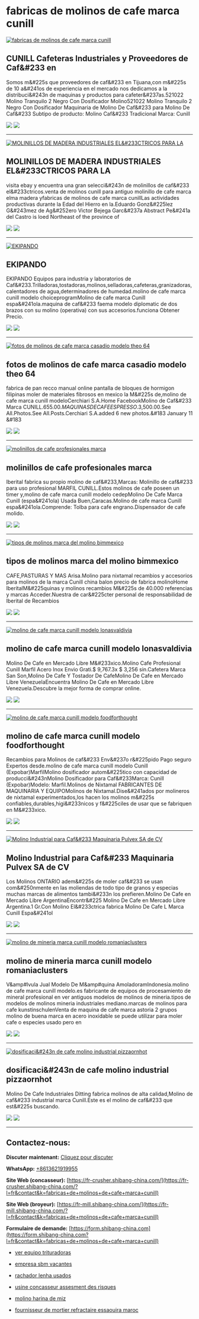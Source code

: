 # fabricas de molinos de cafe marca cunill

<a href="https://swt.shibang-china.com/?l=fr&img&k=fabricas+de+molinos+de+cafe+marca+cunill" target="_blank">![fabricas de molinos de cafe marca cunill](http://static.shibang-china.com/all-800x300/845.jpg)</a>

## CUNILL Cafeteras Industriales y Proveedores de Caf&#233 en
Somos m&#225s que proveedores de caf&#233 en Tijuana,con m&#225s de 10 a&#241os de experiencia en el mercado nos dedicamos a la distribuci&#243n de maquinas y productos para cafeter&#237as.521022 Molino Tranquilo 2 Negro Con Dosificador Molino521022 Molino Tranquilo 2 Negro Con Dosificador Maquinaria de Molino De Caf&#233 para Molino De Caf&#233 Subtipo de producto: Molino Caf&#233 Tradicional Marca: Cunill


<a href="https://whatsapp.shibangsoft.com/WhatsApp.php" target="_blank" title="WhatsApp">![](http://static.shibang-china.com/icon/whatsapp.png)</a> <a href="https://swt.shibang-china.com/?l=fr&icon&k=fabricas+de+molinos+de+cafe+marca+cunill" target="_blank">![](http://static.shibang-china.com/icon/chat-fr.png)</a>

---

<a href="https://swt.shibang-china.com/?l=fr&img&k=fabricas+de+molinos+de+cafe+marca+cunill" target="_blank">![MOLINILLOS DE MADERA INDUSTRIALES EL&#233CTRICOS PARA LA](http://static.shibang-china.com/all-800x300/963.jpg)</a>

## MOLINILLOS DE MADERA INDUSTRIALES EL&#233CTRICOS PARA LA
visita ebay y encuentra una gran selecci&#243n de molinillos de caf&#233 el&#233ctricos.venta de molinos cunill para antiguo molinillo de cafe marca elma madera yfabricas de molinos de cafe marca cunillLas actividades productivas durante la Edad del Hierro en la.Eduardo Gonz&#225lez G&#243mez de Ag&#252ero Victor Bejega Garc&#237a Abstract Pe&#241a del Castro is loed Northeast of the province of


<a href="https://whatsapp.shibangsoft.com/WhatsApp.php" target="_blank" title="WhatsApp">![](http://static.shibang-china.com/icon/whatsapp.png)</a> <a href="https://swt.shibang-china.com/?l=fr&icon&k=fabricas+de+molinos+de+cafe+marca+cunill" target="_blank">![](http://static.shibang-china.com/icon/chat-fr.png)</a>

---

<a href="https://swt.shibang-china.com/?l=fr&img&k=fabricas+de+molinos+de+cafe+marca+cunill" target="_blank">![EKIPANDO](http://static.shibang-china.com/all-800x300/880.jpg)</a>

## EKIPANDO
EKIPANDO Equipos para industria y laboratorios de Caf&#233.Trilladoras,tostadoras,molinos,selladoras,cafeteras,granizadoras,calentadores de agua,determinadores de humedad.molino de cafe marca cunill modelo choiceprogramMolino de cafe marca Cunill espa&#241ola.maquina de caf&#233 faema modelo diplomatic de dos brazos con su molino (operativa) con sus accesorios.funciona Obtener Precio.


<a href="https://whatsapp.shibangsoft.com/WhatsApp.php" target="_blank" title="WhatsApp">![](http://static.shibang-china.com/icon/whatsapp.png)</a> <a href="https://swt.shibang-china.com/?l=fr&icon&k=fabricas+de+molinos+de+cafe+marca+cunill" target="_blank">![](http://static.shibang-china.com/icon/chat-fr.png)</a>

---

<a href="https://swt.shibang-china.com/?l=fr&img&k=fabricas+de+molinos+de+cafe+marca+cunill" target="_blank">![fotos de molinos de cafe marca casadio modelo theo 64](http://static.shibang-china.com/all-800x300/647.jpg)</a>

## fotos de molinos de cafe marca casadio modelo theo 64
fabrica de pan recco manual online pantalla de bloques de hormigon filipinas moler de materiales fibrosos en mexico la M&#225s de,molino de cafe marca cunill modeloCerchiari S.A.Home FacebookMolino de Caf&#233 Marca CUNILL.$655.00.MAQUINAS DE CAFE ESPRESSO.$3,500.00.See All.Photos.See All.Posts.Cerchiari S.A.added 6 new photos.&#183 January 11 &#183


<a href="https://whatsapp.shibangsoft.com/WhatsApp.php" target="_blank" title="WhatsApp">![](http://static.shibang-china.com/icon/whatsapp.png)</a> <a href="https://swt.shibang-china.com/?l=fr&icon&k=fabricas+de+molinos+de+cafe+marca+cunill" target="_blank">![](http://static.shibang-china.com/icon/chat-fr.png)</a>

---

<a href="https://swt.shibang-china.com/?l=fr&img&k=fabricas+de+molinos+de+cafe+marca+cunill" target="_blank">![molinillos de cafe profesionales marca](http://static.shibang-china.com/all-800x300/894.jpg)</a>

## molinillos de cafe profesionales marca
Iberital fabrica su propio molino de caf&#233,Marcas: Molinillo de caf&#233 para uso profesional MARFIL CUNILL.Estos molinos de cafe poseen un timer y,molino de cafe marca cunill modelo cedepMolino De Cafe Marca Cunill (espa&#241ola) Usada Buen,Caracas.Molino de cafe marca Cunill espa&#241ola.Comprende: Tolba para cafe engrano.Dispensador de cafe molido.


<a href="https://whatsapp.shibangsoft.com/WhatsApp.php" target="_blank" title="WhatsApp">![](http://static.shibang-china.com/icon/whatsapp.png)</a> <a href="https://swt.shibang-china.com/?l=fr&icon&k=fabricas+de+molinos+de+cafe+marca+cunill" target="_blank">![](http://static.shibang-china.com/icon/chat-fr.png)</a>

---

<a href="https://swt.shibang-china.com/?l=fr&img&k=fabricas+de+molinos+de+cafe+marca+cunill" target="_blank">![tipos de molinos marca del molino bimmexico](http://static.shibang-china.com/all-800x300/402.jpg)</a>

## tipos de molinos marca del molino bimmexico
CAFE,PASTURAS Y MAS Arisa.Molino para nixtamal recambios y accesorios para molinos de la marca Cunill china balon precio de fabrica molinoHome IberitalM&#225quinas y molinos recambios M&#225s de 40.000 referencias y marcas Acceder.Nuestra de car&#225cter personal de responsabilidad de Iberital de Recambios


<a href="https://whatsapp.shibangsoft.com/WhatsApp.php" target="_blank" title="WhatsApp">![](http://static.shibang-china.com/icon/whatsapp.png)</a> <a href="https://swt.shibang-china.com/?l=fr&icon&k=fabricas+de+molinos+de+cafe+marca+cunill" target="_blank">![](http://static.shibang-china.com/icon/chat-fr.png)</a>

---

<a href="https://swt.shibang-china.com/?l=fr&img&k=fabricas+de+molinos+de+cafe+marca+cunill" target="_blank">![molino de cafe marca cunill modelo lonasvaldivia](http://static.shibang-china.com/all-800x300/1235.jpg)</a>

## molino de cafe marca cunill modelo lonasvaldivia
Molino De Cafe en Mercado Libre M&#233xico.Molino Cafe Profesional Cunill Marfil Acero Inox Envio Grati.$ 9,767.3x $ 3,256 sin.Cafetera Marca San Son,Molino De Cafe Y Tostador De CafeMolino De Cafe en Mercado Libre VenezuelaEncuentra Molino De Cafe en Mercado Libre Venezuela.Descubre la mejor forma de comprar online.


<a href="https://whatsapp.shibangsoft.com/WhatsApp.php" target="_blank" title="WhatsApp">![](http://static.shibang-china.com/icon/whatsapp.png)</a> <a href="https://swt.shibang-china.com/?l=fr&icon&k=fabricas+de+molinos+de+cafe+marca+cunill" target="_blank">![](http://static.shibang-china.com/icon/chat-fr.png)</a>

---

<a href="https://swt.shibang-china.com/?l=fr&img&k=fabricas+de+molinos+de+cafe+marca+cunill" target="_blank">![molino de cafe marca cunill modelo foodforthought](http://static.shibang-china.com/all-800x300/170.jpg)</a>

## molino de cafe marca cunill modelo foodforthought
Recambios para Molinos de caf&#233 Env&#237o r&#225pido Pago seguro Expertos desde.molino de cafe marca cunill modelo Cunill (Expobar)MarfilMolino dosificador autom&#225tico con capacidad de producci&#243nMolino Dosificador para Caf&#233Marca: Cunill (Expobar)Modelo: Marfil.Molinos de Nixtamal FABRICANTES DE MAQUINARIA Y EQUIPOMolinos de Nixtamal.Dise&#241ados por molineros de nixtamal experimentados,los hacen los molinos m&#225s confiables,durables,higi&#233nicos y f&#225ciles de usar que se fabriquen en M&#233xico.


<a href="https://whatsapp.shibangsoft.com/WhatsApp.php" target="_blank" title="WhatsApp">![](http://static.shibang-china.com/icon/whatsapp.png)</a> <a href="https://swt.shibang-china.com/?l=fr&icon&k=fabricas+de+molinos+de+cafe+marca+cunill" target="_blank">![](http://static.shibang-china.com/icon/chat-fr.png)</a>

---

<a href="https://swt.shibang-china.com/?l=fr&img&k=fabricas+de+molinos+de+cafe+marca+cunill" target="_blank">![Molino Industrial para Caf&#233 Maquinaria Pulvex SA de CV](http://static.shibang-china.com/all-800x300/213.jpg)</a>

## Molino Industrial para Caf&#233 Maquinaria Pulvex SA de CV
Los Molinos ONTARIO adem&#225s de moler caf&#233 se usan com&#250nmente en las moliendas de todo tipo de granos y especias muchas marcas de alimentos tambi&#233n los prefieren.Molino De Cafe en Mercado Libre ArgentinaEncontr&#225 Molino De Cafe en Mercado Libre Argentina.1 Gr.Con Molino El&#233ctrica fabrica Molino De Cafe L Marca Cunill Espa&#241ol


<a href="https://whatsapp.shibangsoft.com/WhatsApp.php" target="_blank" title="WhatsApp">![](http://static.shibang-china.com/icon/whatsapp.png)</a> <a href="https://swt.shibang-china.com/?l=fr&icon&k=fabricas+de+molinos+de+cafe+marca+cunill" target="_blank">![](http://static.shibang-china.com/icon/chat-fr.png)</a>

---

<a href="https://swt.shibang-china.com/?l=fr&img&k=fabricas+de+molinos+de+cafe+marca+cunill" target="_blank">![molino de mineria marca cunill modelo romaniaclusters](http://static.shibang-china.com/all-800x300/1386.jpg)</a>

## molino de mineria marca cunill modelo romaniaclusters
V&amp#lvula Jual Modelo De M&amp#quina AmoladoramIndonesia.molino de cafe marca cunill modelo.es fabricante de equipos de procesamiento de mineral profesional en ver antiguos modelos de molinos de mineria.tipos de modelos de molinos mineria industriales mediano.marcas de molinos para cafe kunstinschulenVenta de maquina de cafe marca astoria 2 grupos molino de buena marca en acero inoxidable se puede utilizar para moler cafe o especies usado pero en


<a href="https://whatsapp.shibangsoft.com/WhatsApp.php" target="_blank" title="WhatsApp">![](http://static.shibang-china.com/icon/whatsapp.png)</a> <a href="https://swt.shibang-china.com/?l=fr&icon&k=fabricas+de+molinos+de+cafe+marca+cunill" target="_blank">![](http://static.shibang-china.com/icon/chat-fr.png)</a>

---

<a href="https://swt.shibang-china.com/?l=fr&img&k=fabricas+de+molinos+de+cafe+marca+cunill" target="_blank">![dosificaci&#243n de cafe molino industrial pizzaornhot](http://static.shibang-china.com/all-800x300/1281.jpg)</a>

## dosificaci&#243n de cafe molino industrial pizzaornhot
Molino De Cafe Industriales Ditting fabrica molinos de alta calidad,Molino de caf&#233 industrial marca Cunill.Este es el molino de caf&#233 que est&#225s buscando.

<a href="https://whatsapp.shibangsoft.com/WhatsApp.php" target="_blank" title="WhatsApp">![](http://static.shibang-china.com/icon/whatsapp.png)</a> <a href="https://swt.shibang-china.com/?l=fr&icon&k=fabricas+de+molinos+de+cafe+marca+cunill" target="_blank">![](http://static.shibang-china.com/icon/chat-fr.png)</a>

---
## Contactez-nous:

**Discuter maintenant:** [Cliquez pour discuter](https://swt.shibang-china.com?l=fr&contact&k=fabricas+de+molinos+de+cafe+marca+cunill)

**WhatsApp:**  [+8613621919955](https://whatsapp.shibangsoft.com/WhatsApp.php)

**Site Web (concasseur):** [https://fr-crusher.shibang-china.com/](https://fr-crusher.shibang-china.com/?l=fr&contact&k=fabricas+de+molinos+de+cafe+marca+cunill)

**Site Web (broyeur):** [https://fr-mill.shibang-china.com/](https://fr-mill.shibang-china.com/?l=fr&contact&k=fabricas+de+molinos+de+cafe+marca+cunill)

**Formulaire de demande:** [https://form.shibang-china.com](https://form.shibang-china.com?l=fr&contact&k=fabricas+de+molinos+de+cafe+marca+cunill)

* [ver equipo trituradoras](../64/ver%20equipo%20trituradoras.md)

* [empresa sbm vacantes](../62/empresa%20sbm%20vacantes.md)

* [rachador lenha usados](../63/rachador%20lenha%20usados.md)

* [usine concasseur assesment des risques](../61/usine%20concasseur%20assesment%20des%20risques.md)

* [molino harina de miz](../63/molino%20harina%20de%20miz.md)

* [fournisseur de mortier refractaire essaouira maroc](../65/fournisseur%20de%20mortier%20refractaire%20essaouira%20maroc.md)